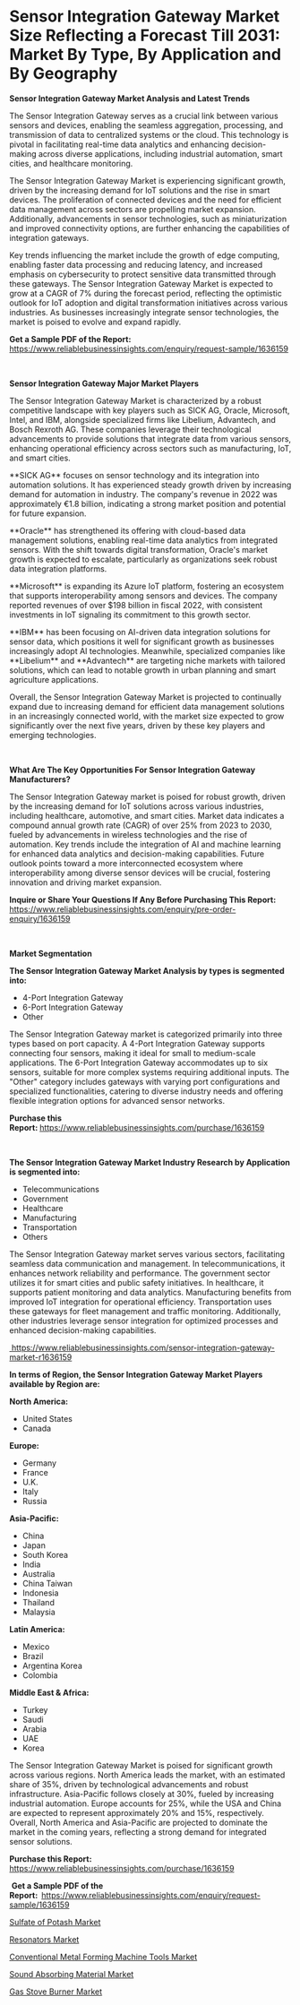 <p><h1>Sensor Integration Gateway Market Size Reflecting a Forecast Till 2031: Market By Type, By Application and By Geography</h1></p><p><strong>Sensor Integration Gateway Market Analysis and Latest Trends</strong></p>
<p><p>The Sensor Integration Gateway serves as a crucial link between various sensors and devices, enabling the seamless aggregation, processing, and transmission of data to centralized systems or the cloud. This technology is pivotal in facilitating real-time data analytics and enhancing decision-making across diverse applications, including industrial automation, smart cities, and healthcare monitoring.</p><p>The Sensor Integration Gateway Market is experiencing significant growth, driven by the increasing demand for IoT solutions and the rise in smart devices. The proliferation of connected devices and the need for efficient data management across sectors are propelling market expansion. Additionally, advancements in sensor technologies, such as miniaturization and improved connectivity options, are further enhancing the capabilities of integration gateways.</p><p>Key trends influencing the market include the growth of edge computing, enabling faster data processing and reducing latency, and increased emphasis on cybersecurity to protect sensitive data transmitted through these gateways. The Sensor Integration Gateway Market is expected to grow at a CAGR of 7% during the forecast period, reflecting the optimistic outlook for IoT adoption and digital transformation initiatives across various industries. As businesses increasingly integrate sensor technologies, the market is poised to evolve and expand rapidly.</p></p>
<p><strong>Get a Sample PDF of the Report:&nbsp;</strong> <a href="https://www.reliablebusinessinsights.com/enquiry/request-sample/1636159?utm_campaign=1113&utm_medium=2&utm_source=Github&utm_content=ia&utm_term=11102024&utm_id=sensor-integration-gateway">https://www.reliablebusinessinsights.com/enquiry/request-sample/1636159</a></p>
<p>&nbsp;</p>
<p><strong>Sensor Integration Gateway Major Market Players</strong></p>
<p><p>The Sensor Integration Gateway Market is characterized by a robust competitive landscape with key players such as SICK AG, Oracle, Microsoft, Intel, and IBM, alongside specialized firms like Libelium, Advantech, and Bosch Rexroth AG. These companies leverage their technological advancements to provide solutions that integrate data from various sensors, enhancing operational efficiency across sectors such as manufacturing, IoT, and smart cities.</p><p>**SICK AG** focuses on sensor technology and its integration into automation solutions. It has experienced steady growth driven by increasing demand for automation in industry. The company's revenue in 2022 was approximately €1.8 billion, indicating a strong market position and potential for future expansion.</p><p>**Oracle** has strengthened its offering with cloud-based data management solutions, enabling real-time data analytics from integrated sensors. With the shift towards digital transformation, Oracle's market growth is expected to escalate, particularly as organizations seek robust data integration platforms.</p><p>**Microsoft** is expanding its Azure IoT platform, fostering an ecosystem that supports interoperability among sensors and devices. The company reported revenues of over $198 billion in fiscal 2022, with consistent investments in IoT signaling its commitment to this growth sector.</p><p>**IBM** has been focusing on AI-driven data integration solutions for sensor data, which positions it well for significant growth as businesses increasingly adopt AI technologies. Meanwhile, specialized companies like **Libelium** and **Advantech** are targeting niche markets with tailored solutions, which can lead to notable growth in urban planning and smart agriculture applications.</p><p>Overall, the Sensor Integration Gateway Market is projected to continually expand due to increasing demand for efficient data management solutions in an increasingly connected world, with the market size expected to grow significantly over the next five years, driven by these key players and emerging technologies.</p></p>
<p>&nbsp;</p>
<p><strong>What Are The Key Opportunities For Sensor Integration Gateway Manufacturers?</strong></p>
<p><p>The Sensor Integration Gateway market is poised for robust growth, driven by the increasing demand for IoT solutions across various industries, including healthcare, automotive, and smart cities. Market data indicates a compound annual growth rate (CAGR) of over 25% from 2023 to 2030, fueled by advancements in wireless technologies and the rise of automation. Key trends include the integration of AI and machine learning for enhanced data analytics and decision-making capabilities. Future outlook points toward a more interconnected ecosystem where interoperability among diverse sensor devices will be crucial, fostering innovation and driving market expansion.</p></p>
<p><strong>Inquire or Share Your Questions If Any Before Purchasing This Report:</strong> <a href="https://www.reliablebusinessinsights.com/enquiry/pre-order-enquiry/1636159?utm_campaign=1113&utm_medium=2&utm_source=Github&utm_content=ia&utm_term=11102024&utm_id=sensor-integration-gateway">https://www.reliablebusinessinsights.com/enquiry/pre-order-enquiry/1636159</a></p>
<p>&nbsp;</p>
<p><strong>Market Segmentation</strong></p>
<p><strong>The Sensor Integration Gateway Market Analysis by types is segmented into:</strong></p>
<p><ul><li>4-Port Integration Gateway</li><li>6-Port Integration Gateway</li><li>Other</li></ul></p>
<p><p>The Sensor Integration Gateway market is categorized primarily into three types based on port capacity. A 4-Port Integration Gateway supports connecting four sensors, making it ideal for small to medium-scale applications. The 6-Port Integration Gateway accommodates up to six sensors, suitable for more complex systems requiring additional inputs. The "Other" category includes gateways with varying port configurations and specialized functionalities, catering to diverse industry needs and offering flexible integration options for advanced sensor networks.</p></p>
<p><strong>Purchase this Report:&nbsp;</strong><a href="https://www.reliablebusinessinsights.com/purchase/1636159?utm_campaign=1113&utm_medium=2&utm_source=Github&utm_content=ia&utm_term=11102024&utm_id=sensor-integration-gateway">https://www.reliablebusinessinsights.com/purchase/1636159</a></p>
<p>&nbsp;</p>
<p><strong>The Sensor Integration Gateway Market Industry Research by Application is segmented into:</strong></p>
<p><ul><li>Telecommunications</li><li>Government</li><li>Healthcare</li><li>Manufacturing</li><li>Transportation</li><li>Others</li></ul></p>
<p><p>The Sensor Integration Gateway market serves various sectors, facilitating seamless data communication and management. In telecommunications, it enhances network reliability and performance. The government sector utilizes it for smart cities and public safety initiatives. In healthcare, it supports patient monitoring and data analytics. Manufacturing benefits from improved IoT integration for operational efficiency. Transportation uses these gateways for fleet management and traffic monitoring. Additionally, other industries leverage sensor integration for optimized processes and enhanced decision-making capabilities.</p></p>
<p><a href="https://www.reliablebusinessinsights.com/sensor-integration-gateway-market-r1636159?utm_campaign=1113&utm_medium=2&utm_source=Github&utm_content=ia&utm_term=11102024&utm_id=sensor-integration-gateway">&nbsp;https://www.reliablebusinessinsights.com/sensor-integration-gateway-market-r1636159</a></p>
<p><strong>In terms of Region, the Sensor Integration Gateway Market Players available by Region are:</strong></p>
<p>
    <p> <strong> North America: </strong>
        <ul>
            <li>United States</li>
            <li>Canada</li>
        </ul>
        </p> 
    <p> <strong> Europe: </strong>
        <ul>
            <li>Germany</li>
            <li>France</li>
            <li>U.K.</li>
            <li>Italy</li>
            <li>Russia</li>
        </ul>
        </p> 
    <p> <strong> Asia-Pacific: </strong>
        <ul>
            <li>China</li>
            <li>Japan</li>
            <li>South Korea</li>
            <li>India</li>
            <li>Australia</li>
            <li>China Taiwan</li>
            <li>Indonesia</li>
            <li>Thailand</li>
            <li>Malaysia</li>
        </ul>
        </p> 
    <p> <strong> Latin America: </strong>
        <ul>
            <li>Mexico</li>
            <li>Brazil</li>
            <li>Argentina Korea</li>
            <li>Colombia</li>
        </ul>
        </p> 
    <p> <strong> Middle East & Africa: </strong>
        <ul>
            <li>Turkey</li>
            <li>Saudi</li>
            <li>Arabia</li>
            <li>UAE</li>
            <li>Korea</li>
        </ul>
    </p>
    </p>
<p><p>The Sensor Integration Gateway Market is poised for significant growth across various regions. North America leads the market, with an estimated share of 35%, driven by technological advancements and robust infrastructure. Asia-Pacific follows closely at 30%, fueled by increasing industrial automation. Europe accounts for 25%, while the USA and China are expected to represent approximately 20% and 15%, respectively. Overall, North America and Asia-Pacific are projected to dominate the market in the coming years, reflecting a strong demand for integrated sensor solutions.</p></p>
<p><strong>Purchase this Report: </strong><a href="https://www.reliablebusinessinsights.com/purchase/1636159?utm_campaign=1113&utm_medium=2&utm_source=Github&utm_content=ia&utm_term=11102024&utm_id=sensor-integration-gateway">https://www.reliablebusinessinsights.com/purchase/1636159</a></p>
<p>&nbsp;<strong>Get a Sample PDF of the Report:&nbsp;&nbsp;</strong><a href="https://www.reliablebusinessinsights.com/enquiry/request-sample/1636159?utm_campaign=1113&utm_medium=2&utm_source=Github&utm_content=ia&utm_term=11102024&utm_id=sensor-integration-gateway">https://www.reliablebusinessinsights.com/enquiry/request-sample/1636159</a></p>
<p><strong></strong></p>
<p><p><a href="https://www.linkedin.com/pulse/sulfate-potash-market-global-insights-regional-analysis-2024-wg8ne?utm_campaign=1113&utm_medium=2&utm_source=Github&utm_content=ia&utm_term=11102024&utm_id=sensor-integration-gateway">Sulfate of Potash Market</a></p><p><a href="https://issuu.com/reportprime-2/docs/resonators-market-size-2030.pptx_2a77c651bd2ce2?utm_campaign=1113&utm_medium=2&utm_source=Github&utm_content=ia&utm_term=11102024&utm_id=sensor-integration-gateway">Resonators Market</a></p><p><a href="https://github.com/DixieGrimes/Market-Research-Report-List-1/blob/main/conventional-metal-forming-machine-tools-market.md?utm_campaign=1113&utm_medium=2&utm_source=Github&utm_content=ia&utm_term=11102024&utm_id=sensor-integration-gateway">Conventional Metal Forming Machine Tools Market</a></p><p><a href="https://www.linkedin.com/pulse/strategic-forecast-sound-absorbing-material-market-growth-o9kce?utm_campaign=1113&utm_medium=2&utm_source=Github&utm_content=ia&utm_term=11102024&utm_id=sensor-integration-gateway">Sound Absorbing Material Market</a></p><p><a href="https://issuu.com/reportprime-2/docs/gas-stove-burner-market-size-2030.p_cd6f2020d0e961?utm_campaign=1113&utm_medium=2&utm_source=Github&utm_content=ia&utm_term=11102024&utm_id=sensor-integration-gateway">Gas Stove Burner Market</a></p></p>